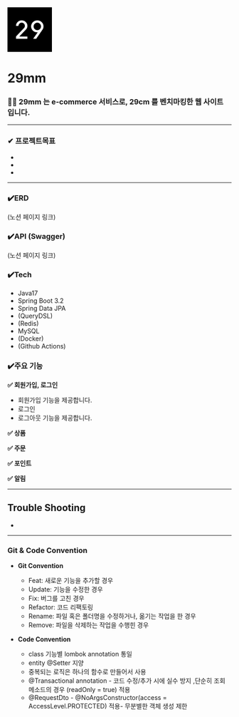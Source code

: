 

<img alt="img.png" height="100" src="img.png" width="100"/>

# **29mm**


### 
### 🧚🏼 29mm 는 e-commerce 서비스로, 29cm 를 벤치마킹한 웹 사이트 입니다.


***

### **✔ 프로젝트목표**

-
  
-
  
-     
---
### **✔️ERD**

(노션 페이지 링크)

### **✔️API (Swagger)**

(노션 페이지 링크)


### ✔️Tech

- Java17
- Spring Boot 3.2
- Spring Data JPA
- (QueryDSL)
- (Redis)
- MySQL
- (Docker)
- (Github Actions)



### **✔️주요 기능**

**✅ 회원가입, 로그인**

- 회원가입 기능을 제공합니다.
- 로그인
- 로그아웃 기능을 제공합니다.

**✅ 상품**

**✅ 주문**

**✅ 포인트**

**✅ 알림**

---

## **Trouble Shooting**

-


---


### Git & Code Convention

- **Git Convention**
    - Feat: 새로운 기능을 추가할 경우
    - Update: 기능을 수정한 경우
    - Fix: 버그를 고친 경우
    - Refactor: 코드 리팩토링
    - Rename: 파일 혹은 폴더명을 수정하거나, 옮기는 작업을 한 경우
    - Remove: 파일을 삭제하는 작업을 수행힌 경우



- **Code Convention**
    - class 기능별 lombok annotation 통일
    - entity @Setter 지양
    - 중복되는 로직은 하나의 함수로 만들어서 사용
    - @Transactional annotation - 코드 수정/추가 시에 실수 방지 ,단순히 조회 메소드의 경우 (readOnly = true) 적용
    - @RequestDto - @NoArgsConstructor(access = AccessLevel.PROTECTED) 적용- 무분별한 객체 생성 제한
